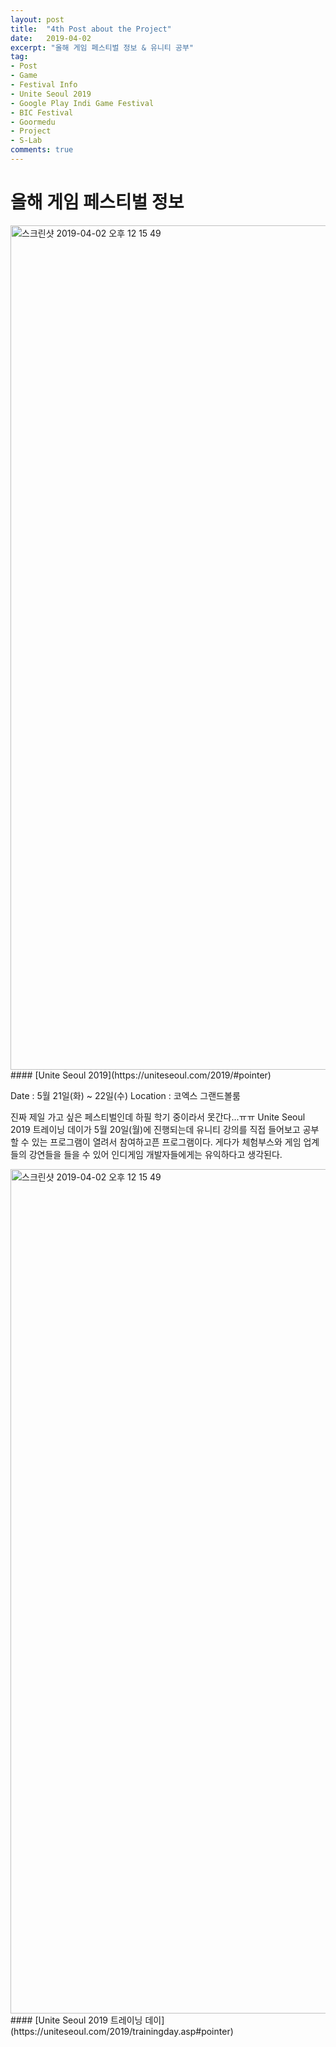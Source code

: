 ```yaml
---
layout: post
title:  "4th Post about the Project"
date:   2019-04-02
excerpt: "올해 게임 페스티벌 정보 & 유니티 공부"
tag: 
- Post
- Game
- Festival Info
- Unite Seoul 2019
- Google Play Indi Game Festival
- BIC Festival
- Goormedu
- Project
- S-Lab
comments: true
---
```


# 올해 게임 페스티벌 정보

<img width="1351" alt="스크린샷 2019-04-02 오후 12 15 49" src="https://user-images.githubusercontent.com/39361933/55373752-2300c900-5541-11e9-8d78-14c89047213d.png">
#### [Unite Seoul 2019](https://uniteseoul.com/2019/#pointer)


Date : 5월 21일(화) ~ 22일(수)
Location : 코엑스 그랜드볼룸

진짜 제일 가고 싶은 페스티벌인데 하필 학기 중이라서 못간다...ㅠㅠ
Unite Seoul 2019 트레이닝 데이가 5월 20일(월)에 진행되는데 유니티 강의를 직접 들어보고 공부할 수 있는 프로그램이 열려서 참여하고픈 프로그램이다.
게다가 체험부스와 게임 업계들의 강연들을 들을 수 있어 인디게임 개발자들에게는 유익하다고 생각된다.

<img width="1351" alt="스크린샷 2019-04-02 오후 12 15 49" src="https://user-images.githubusercontent.com/39361933/55373752-2300c900-5541-11e9-8d78-14c89047213d.png">
#### [Unite Seoul 2019 트레이닝 데이](https://uniteseoul.com/2019/trainingday.asp#pointer)
